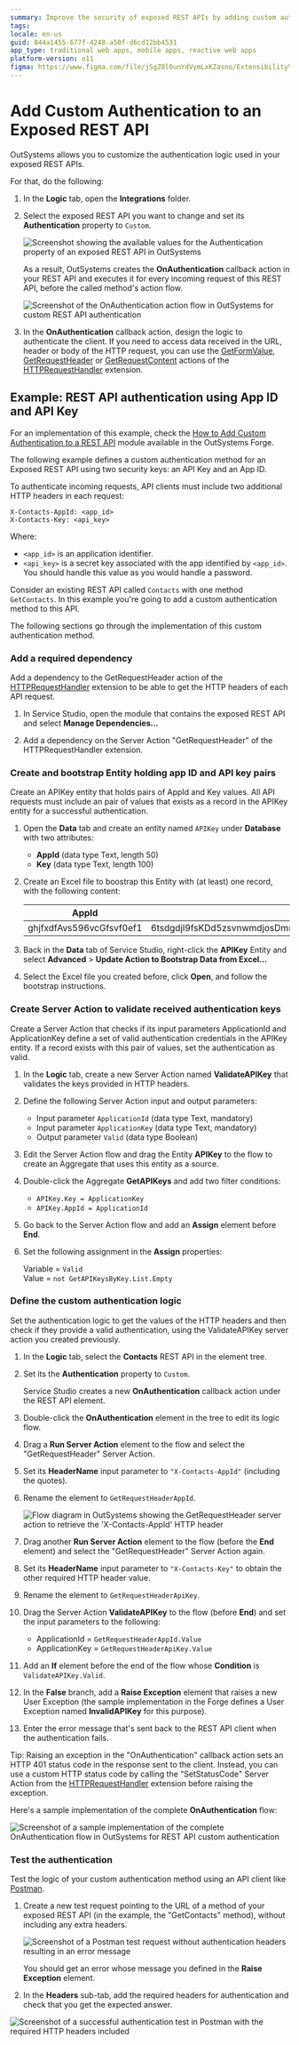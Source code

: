 ```yaml
---
summary: Improve the security of exposed REST APIs by adding custom authentication logic.
tags: 
locale: en-us
guid: 844a1455-677f-4248-a50f-d6cd12bb4531
app_type: traditional web apps, mobile apps, reactive web apps
platform-version: o11
figma: https://www.figma.com/file/jSgZ0l0unYdVymLxKZasno/Extensibility%20and%20Integration?node-id=415:13
---
```


# Add Custom Authentication to an Exposed REST API


OutSystems allows you to customize the authentication logic used in your exposed REST APIs.

For that, do the following:

1. In the **Logic** tab, open the **Integrations** folder.

1. Select the exposed REST API you want to change and set its **Authentication** property to `Custom`.

    ![Screenshot showing the available values for the Authentication property of an exposed REST API in OutSystems](images/ss-rest-authentication-options.png "Exposed REST API Authentication Options")

    As a result, OutSystems creates the **OnAuthentication** callback action in your REST API and executes it for every incoming request of this REST API, before the called method's action flow.

    ![Screenshot of the OnAuthentication action flow in OutSystems for custom REST API authentication](images/ss-rest-onauthentication-custom-flow.png "OnAuthentication Custom Action Flow")

1. In the **OnAuthentication** callback action, design the logic to authenticate the client. If you need to access data received in the URL, header or body of the HTTP request, you can use the [GetFormValue](../../../ref/apis/auto/httprequesthandler-api.final.md#GetFormValue), [GetRequestHeader](../../../ref/apis/auto/httprequesthandler-api.final.md#GetRequestHeader) or [GetRequestContent](../../../ref/apis/auto/httprequesthandler-api.final.md#GetRequestContent) actions of the [HTTPRequestHandler](../../../ref/apis/auto/httprequesthandler-api.final.md) extension.

## Example: REST API authentication using App ID and API Key

<div class="info" markdown="1">

For an implementation of this example, check the [How to Add Custom Authentication to a REST API](https://www.outsystems.com/forge/component-overview/927/how-to-add-custom-authentication-to-a-rest-api) module available in the OutSystems Forge.

</div>

The following example defines a custom authentication method for an Exposed REST API using two security keys: an API Key and an App ID.

To authenticate incoming requests, API clients must include two additional HTTP headers in each request:

```
X-Contacts-AppId: <app_id>
X-Contacts-Key: <api_key>
```

Where:

* `<app_id>` is an application identifier.
* `<api_key>` is a secret key associated with the app identified by `<app_id>`. You should handle this value as you would handle a password.

Consider an existing REST API called `Contacts` with one method `GetContacts`. In this example you're going to add a custom authentication method to this API.

The following sections go through the implementation of this custom authentication method.

### Add a required dependency

Add a dependency to the GetRequestHeader action of the [HTTPRequestHandler](../../../ref/apis/auto/httprequesthandler-api.final.md) extension to be able to get the HTTP headers of each API request.

1. In Service Studio, open the module that contains the exposed REST API and select **Manage Dependencies...**

1. Add a dependency on the Server Action "GetRequestHeader" of the HTTPRequestHandler extension.

### Create and bootstrap Entity holding app ID and API key pairs

Create an APIKey entity that holds pairs of AppId and Key values. All API requests must include an pair of values that exists as a record in the APIKey entity for a successful authentication.

1. Open the **Data** tab and create an entity named `APIKey` under **Database** with two attributes:

    * **AppId** (data type Text, length 50)
    * **Key** (data type Text, length 100)

1. Create an Excel file to boostrap this Entity with (at least) one record, with the following content:

    AppId | Key
    ------|-----
    ghjfxdfAvs596vcGfsvf0ef1 | 6tsdgdjl9fsKDd5zsvnwmdjosDmrufbs93susadLHDvjfhbnwtTRbsnucnrb

1. Back in the **Data** tab of Service Studio, right-click the **APIKey** Entity and select **Advanced** > **Update Action to Bootstrap Data from Excel...**

1. Select the Excel file you created before, click **Open**, and follow the bootstrap instructions.

### Create Server Action to validate received authentication keys

Create a Server Action that checks if its input parameters ApplicationId and ApplicationKey define a set of valid authentication credentials in the APIKey entity. If a record exists with this pair of values, set the authentication as valid.

1. In the **Logic** tab, create a new Server Action named **ValidateAPIKey** that validates the keys provided in HTTP headers.

1. Define the following Server Action input and output parameters:

    * Input parameter `ApplicationId` (data type Text, mandatory)
    * Input parameter `ApplicationKey` (data type Text, mandatory)
    * Output parameter `Valid` (data type Boolean)

1. Edit the Server Action flow and drag the Entity **APIKey** to the flow to create an Aggregate that uses this entity as a source.

1. Double-click the Aggregate **GetAPIKeys** and add two filter conditions:

    * `APIKey.Key = ApplicationKey`
    * `APIKey.AppId = ApplicationId`

1. Go back to the Server Action flow and add an **Assign** element before **End**.

1. Set the following assignment in the **Assign** properties:

    Variable = `Valid`  
    Value = `not GetAPIKeysByKey.List.Empty`

### Define the custom authentication logic

Set the authentication logic to get the values of the HTTP headers and then check if they provide a valid authentication, using the ValidateAPIKey server action you created previously.

1. In the **Logic** tab, select the **Contacts** REST API in the element tree.

1. Set its the **Authentication** property to `Custom`.

    Service Studio creates a new **OnAuthentication** callback action under the REST API element.

1. Double-click the **OnAuthentication** element in the tree to edit its logic flow.

1. Drag a **Run Server Action** element to the flow and select the "GetRequestHeader" Server Action.

1. Set its **HeaderName** input parameter to `"X-Contacts-AppId"` (including the quotes).

1. Rename the element to `GetRequestHeaderAppId`.

    ![Flow diagram in OutSystems showing the GetRequestHeader server action to retrieve the 'X-Contacts-AppId' HTTP header](images/rest-custom-auth-getrequestheader-ss.png "GetRequestHeader Server Action in Flow")

1. Drag another **Run Server Action** element to the flow (before the **End** element) and select the "GetRequestHeader" Server Action again.

1. Set its **HeaderName** input parameter to `"X-Contacts-Key"` to obtain the other required HTTP header value.

1. Rename the element to `GetRequestHeaderApiKey`.

1. Drag the Server Action **ValidateAPIKey** to the flow (before **End**) and set the input parameters to the following:

    * ApplicationId = `GetRequestHeaderAppId.Value`
    * ApplicationKey = `GetRequestHeaderApiKey.Value`

1. Add an **If** element before the end of the flow whose **Condition** is `ValidateAPIKey.Valid`.

1. In the **False** branch, add a **Raise Exception** element that raises a new User Exception (the sample implementation in the Forge defines a User Exception named **InvalidAPIKey** for this purpose).

1. Enter the error message that's sent back to the REST API client when the authentication fails.

<div class="info" markdown="1">

Tip: Raising an exception in the "OnAuthentication" callback action sets an HTTP 401 status code in the response sent to the client. Instead, you can use a custom HTTP status code by calling the "SetStatusCode" Server Action from the [HTTPRequestHandler](../../../ref/apis/auto/httprequesthandler-api.final.md) extension before raising the exception.

</div>

Here's a sample implementation of the complete **OnAuthentication** flow:

![Screenshot of a sample implementation of the complete OnAuthentication flow in OutSystems for REST API custom authentication](images/rest-custom-auth-example-ss.png "Complete OnAuthentication Flow Example")

### Test the authentication

Test the logic of your custom authentication method using an API client like [Postman](https://www.postman.com/downloads/).

1. Create a new test request pointing to the URL of a method of your exposed REST API (in the example, the "GetContacts" method), without including any extra headers.

    ![Screenshot of a Postman test request without authentication headers resulting in an error message](images/rest-custom-auth-example-error.png "Postman Test Without Authentication Error")

    You should get an error whose message you defined in the **Raise Exception** element.

1. In the **Headers** sub-tab, add the required headers for authentication and check that you get the expected answer.

![Screenshot of a successful authentication test in Postman with the required HTTP headers included](images/rest-custom-auth-example-success.png "Successful Authentication Test in Postman")
